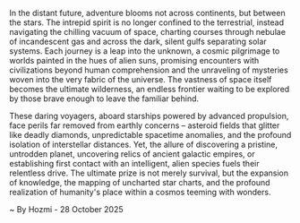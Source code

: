 
In the distant future, adventure blooms not across continents, but between the stars. The intrepid spirit is no longer confined to the terrestrial, instead navigating the chilling vacuum of space, charting courses through nebulae of incandescent gas and across the dark, silent gulfs separating solar systems. Each journey is a leap into the unknown, a cosmic pilgrimage to worlds painted in the hues of alien suns, promising encounters with civilizations beyond human comprehension and the unraveling of mysteries woven into the very fabric of the universe. The vastness of space itself becomes the ultimate wilderness, an endless frontier waiting to be explored by those brave enough to leave the familiar behind.

These daring voyagers, aboard starships powered by advanced propulsion, face perils far removed from earthly concerns – asteroid fields that glitter like deadly diamonds, unpredictable spacetime anomalies, and the profound isolation of interstellar distances. Yet, the allure of discovering a pristine, untrodden planet, uncovering relics of ancient galactic empires, or establishing first contact with an intelligent, alien species fuels their relentless drive. The ultimate prize is not merely survival, but the expansion of knowledge, the mapping of uncharted star charts, and the profound realization of humanity's place within a cosmos teeming with wonders.

~ By Hozmi - 28 October 2025
